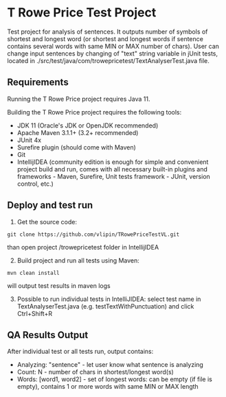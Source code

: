 # T Rowe Price Test Project
Test project for analysis of sentences. It outputs number of symbols of shortest and longest word (or shortest and 
longest words if sentence contains several words with same MIN or MAX number of chars). User can change input sentences by 
changing of "text" string variable in jUnit tests, located in ./src/test/java/com/trowepricetest/TextAnalyserTest.java file.

## Requirements
Running the T Rowe Price project requires Java 11.

Building the T Rowe Price project requires the following tools:

* JDK 11 (Oracle's JDK or OpenJDK recommended)
* Apache Maven 3.1.1+ (3.2+ recommended)
* JUnit 4x
* Surefire plugin (should come with Maven)
* Git
* IntellijIDEA (community edition is enough for simple and convenient project build and run, 
comes with all necessary built-in plugins and frameworks  - Maven, Surefire, Unit tests framework - 
JUnit, version control, etc.)

## Deploy and test run
1. Get the source code:
```
git clone https://github.com/vlipin/TRowePriceTestVL.git
```
than open project /trowepricetest folder in IntellijIDEA

2. Build project and run all tests using Maven:
```
mvn clean install
```
will output test results in maven logs

3. Possible to run individual tests in IntelliJIDEA: select test name in TextAnalyserTest.java 
(e.g. testTextWithPunctuation) and click Ctrl+Shift+R

## QA Results Output

After individual test or all tests run, output contains:

 - Analyzing: "sentence" - let user know what sentence is analyzing  
 - Count: N - number of chars in shortest/longest word(s)
 - Words: [word1, word2] - set of longest words: can be empty (if file is empty), contains 1 or more words 
with same MIN or MAX length

